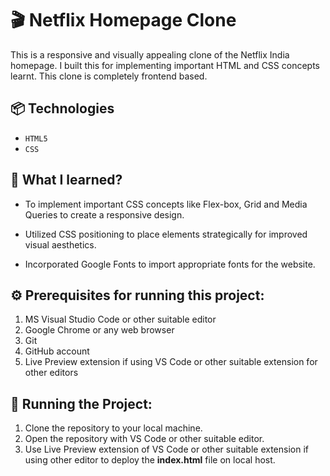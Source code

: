 # 🎬 Netflix Homepage Clone

This is a responsive and visually appealing clone of the Netflix India homepage. I built this for implementing important HTML and CSS concepts learnt. This clone is completely frontend based.

 ## 📦 Technologies

- `HTML5`
- `CSS`

## 📝 What I learned?

- To implement important CSS concepts like Flex-box, Grid and Media Queries to create a responsive design.

- Utilized CSS positioning to place elements strategically for improved visual aesthetics.

- Incorporated Google Fonts to import appropriate fonts for the website.

## ⚙️ Prerequisites for running this project:

1. MS Visual Studio Code or other suitable editor
2. Google Chrome or any web browser
3. Git 
4. GitHub account
5. Live Preview extension if using VS Code or other suitable extension for other editors

## 🚦 Running the Project:

1. Clone the repository to your local machine.
2. Open the repository with VS Code or other suitable editor.
3. Use Live Preview extension of VS Code or other suitable extension if using other editor to deploy the **index.html** file on local host.

